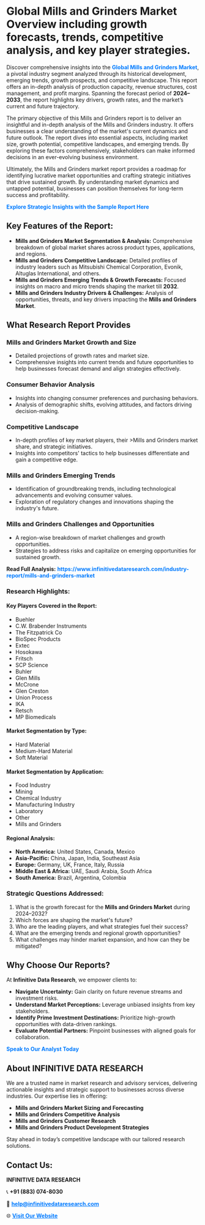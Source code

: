 <h1>Global Mills and Grinders Market Overview including growth forecasts, trends, competitive analysis, and key player strategies.</h1>
<p>
Discover comprehensive insights into the 
<a href="https://www.infinitivedataresearch.com/industry-report/mills-and-grinders-market" rel="dofollow" style="color: #007BFF; text-decoration: none;"><strong>Global Mills and Grinders Market</strong></a>, a pivotal industry segment analyzed through its historical development, emerging trends, growth prospects, and competitive landscape. This report offers an in-depth analysis of production capacity, revenue structures, cost management, and profit margins. Spanning the forecast period of <strong>2024–2033</strong>, the report highlights key drivers, growth rates, and the market’s current and future trajectory.
</p>
<p>
The primary objective of this Mills and Grinders report is to deliver an insightful and in-depth analysis of the Mills and Grinders industry. It offers businesses a clear understanding of the market's current dynamics and future outlook. The report dives into essential aspects, including market size, growth potential, competitive landscapes, and emerging trends. By exploring these factors comprehensively, stakeholders can make informed decisions in an ever-evolving business environment.
</p>
<p>
Ultimately, the Mills and Grinders market report provides a roadmap for identifying lucrative market opportunities and crafting strategic initiatives that drive sustained growth. By understanding market dynamics and untapped potential, businesses can position themselves for long-term success and profitability.
</p>
<p>
<a href="https://www.infinitivedataresearch.com/request-sample/reportId=111642" style="color: #007BFF; text-decoration: none;"><strong>Explore Strategic Insights with the Sample Report Here</strong></a>
</p>

<h2>Key Features of the Report:</h2>
<ul>
<li><strong>Mills and Grinders Market Segmentation & Analysis:</strong> Comprehensive breakdown of global market shares across product types, applications, and regions.</li>
<li><strong>Mills and Grinders Competitive Landscape:</strong> Detailed profiles of industry leaders such as Mitsubishi Chemical Corporation, Evonik, Altuglas International, and others.</li>
<li><strong>Mills and Grinders Emerging Trends & Growth Forecasts:</strong> Focused insights on macro and micro trends shaping the market till <strong>2032</strong>.</li>
<li><strong>Mills and Grinders Industry Drivers & Challenges:</strong> Analysis of opportunities, threats, and key drivers impacting the <strong>Mills and Grinders Market</strong>.</li>
</ul>

<h2>What Research Report Provides</h2>
<h3>Mills and Grinders Market Growth and Size</h3>
<ul>
<li>Detailed projections of growth rates and market size.</li>
<li>Comprehensive insights into current trends and future opportunities to help businesses forecast demand and align strategies effectively.</li>
</ul>

<h3>Consumer Behavior Analysis</h3>
<ul>
<li>Insights into changing consumer preferences and purchasing behaviors.</li>
<li>Analysis of demographic shifts, evolving attitudes, and factors driving decision-making.</li>
</ul>

<h3>Competitive Landscape</h3>
<ul>
<li>In-depth profiles of key market players, their >Mills and Grinders market share, and strategic initiatives.</li>
<li>Insights into competitors' tactics to help businesses differentiate and gain a competitive edge.</li>
</ul>

<h3>Mills and Grinders Emerging Trends</h3>
<ul>
<li>Identification of groundbreaking trends, including technological advancements and evolving consumer values.</li>
<li>Exploration of regulatory changes and innovations shaping the industry's future.</li>
</ul>

<h3>Mills and Grinders Challenges and Opportunities</h3>
<ul>
<li>A region-wise breakdown of market challenges and growth opportunities.</li>
<li>Strategies to address risks and capitalize on emerging opportunities for sustained growth.</li>
</ul>
<p><strong>Read Full Analysis:</strong> <a href="https://www.infinitivedataresearch.com/industry-report/mills-and-grinders-market" rel="dofollow" style="color: #007BFF; text-decoration: none;"><strong>https://www.infinitivedataresearch.com/industry-report/mills-and-grinders-market</strong></a></p>
<h3>Research Highlights:</h3>
<h4>Key Players Covered in the Report:</h4>
<ul><li>Buehler</li><li>C.W. Brabender Instruments</li><li>The Fitzpatrick Co</li><li>BioSpec Products</li><li>Extec</li><li>Hosokawa</li><li>Fritsch</li><li>SCP Science</li><li>Buhler</li><li>Glen Mills</li><li>McCrone</li><li>Glen Creston</li><li>Union Process</li><li>IKA</li><li>Retsch</li><li>MP Biomedicals</li></ul>
<h4>Market Segmentation by Type:</h4>
<ul><li>Hard Material</li><li>Medium-Hard Material</li><li>Soft Material</li></ul>
<h4>Market Segmentation by Application:</h4>
<ul><li>Food Industry</li><li>Mining</li><li>Chemical Industry</li><li>Manufacturing Industry</li><li>Laboratory</li><li>Other</li><li>Mills and Grinders</li></ul>

<h4>Regional Analysis:</h4>
<ul>
<li><strong>North America:</strong> United States, Canada, Mexico</li>
<li><strong>Asia-Pacific:</strong> China, Japan, India, Southeast Asia</li>
<li><strong>Europe:</strong> Germany, UK, France, Italy, Russia</li>
<li><strong>Middle East & Africa:</strong> UAE, Saudi Arabia, South Africa</li>
<li><strong>South America:</strong> Brazil, Argentina, Colombia</li>
</ul>

<h3>Strategic Questions Addressed:</h3>
<ol>
<li>What is the growth forecast for the <strong>Mills and Grinders Market</strong> during 2024–2032?</li>
<li>Which forces are shaping the market's future?</li>
<li>Who are the leading players, and what strategies fuel their success?</li>
<li>What are the emerging trends and regional growth opportunities?</li>
<li>What challenges may hinder market expansion, and how can they be mitigated?</li>
</ol>

<h2>Why Choose Our Reports?</h2>
<p>At <strong>Infinitive Data Research</strong>, we empower clients to:</p>
<ul>
<li><strong>Navigate Uncertainty:</strong> Gain clarity on future revenue streams and investment risks.</li>
<li><strong>Understand Market Perceptions:</strong> Leverage unbiased insights from key stakeholders.</li>
<li><strong>Identify Prime Investment Destinations:</strong> Prioritize high-growth opportunities with data-driven rankings.</li>
<li><strong>Evaluate Potential Partners:</strong> Pinpoint businesses with aligned goals for collaboration.</li>
</ul>
<p><a href="https://www.infinitivedataresearch.com/industry-report/mills-and-grinders-market" rel="dofollow" style="color: #007BFF; text-decoration: none;"><strong>Speak to Our Analyst Today</strong></a></p>

<h2>About INFINITIVE DATA RESEARCH</h2>
<p>We are a trusted name in market research and advisory services, delivering actionable insights and strategic support to businesses across diverse industries. Our expertise lies in offering:</p>
<ul>
<li><strong>Mills and Grinders Market Sizing and Forecasting</strong></li>
<li><strong>Mills and Grinders Competitive Analysis</strong></li>
<li><strong>Mills and Grinders Customer Research</strong></li>
<li><strong>Mills and Grinders Product Development Strategies</strong></li>
</ul>
<p>Stay ahead in today’s competitive landscape with our tailored research solutions.</p>

<h2>Contact Us:</h2>
<p><strong>INFINITIVE DATA RESEARCH</strong></p>
<p>📞 <strong>+91 (883) 074-8030</strong></p>
<p>📧 <strong><a href="mailto:help@infinitivedataresearch.com" style="color: #007BFF;">help@infinitivedataresearch.com</a></strong></p>
<p>🌐 <strong><a href="https://www.infinitivedataresearch.com" rel="dofollow" style="color: #007BFF;">Visit Our Website</a></strong></p>